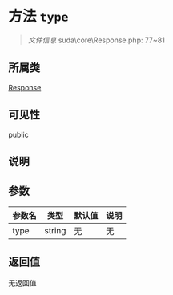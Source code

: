 # 方法 `type`

> *文件信息* suda\core\Response.php: 77~81

## 所属类 

[Response](../Response.md)

## 可见性

 public 

## 说明



## 参数


| 参数名 | 类型 | 默认值 | 说明 |
|--------|-----|-------|-------|
| type |  string | 无 | 无 |



## 返回值

无返回值

